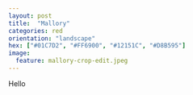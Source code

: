 ```yaml
---
layout: post
title:  "Mallory"
categories: red
orientation: "landscape"
hex: ["#01C7D2", "#FF6900", "#12151C", "#D8B595"]
image: 
  feature: mallory-crop-edit.jpeg
---
```


Hello